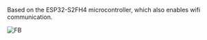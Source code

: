 Based on the ESP32-S2FH4 microcontroller, which also enables wifi communication. 



![FB](https://user-images.githubusercontent.com/24244792/203382334-2250ad6d-3c3a-4247-931d-2cd339edaf98.png)
